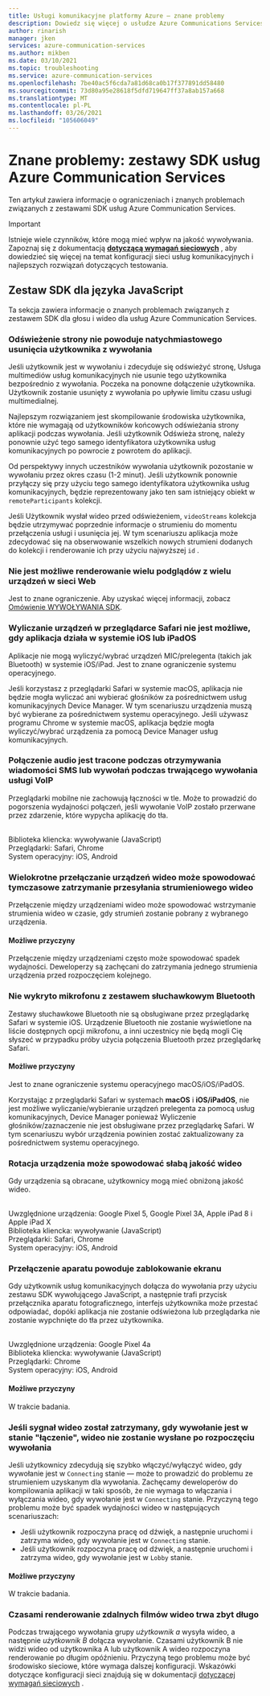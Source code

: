 ```yaml
---
title: Usługi komunikacyjne platformy Azure — znane problemy
description: Dowiedz się więcej o usłudze Azure Communications Services
author: rinarish
manager: jken
services: azure-communication-services
ms.author: mikben
ms.date: 03/10/2021
ms.topic: troubleshooting
ms.service: azure-communication-services
ms.openlocfilehash: 7be40ac5f6cda7a81d68ca0b17f377891dd58480
ms.sourcegitcommit: 73d80a95e28618f5dfd719647ff37a8ab157a668
ms.translationtype: MT
ms.contentlocale: pl-PL
ms.lasthandoff: 03/26/2021
ms.locfileid: "105606049"
---
```

# <a name="known-issues-azure-communication-services-sdks"></a>Znane problemy: zestawy SDK usług Azure Communication Services
Ten artykuł zawiera informacje o ograniczeniach i znanych problemach związanych z zestawami SDK usług Azure Communication Services.

> [!IMPORTANT]
> Istnieje wiele czynników, które mogą mieć wpływ na jakość wywoływania. Zapoznaj się z dokumentacją **[dotyczącą wymagań sieciowych](https://docs.microsoft.com/azure/communication-services/concepts/voice-video-calling/network-requirements)** , aby dowiedzieć się więcej na temat konfiguracji sieci usług komunikacyjnych i najlepszych rozwiązań dotyczących testowania.


## <a name="javascript-sdk"></a>Zestaw SDK dla języka JavaScript

Ta sekcja zawiera informacje o znanych problemach związanych z zestawem SDK dla głosu i wideo dla usług Azure Communication Services.

### <a name="refreshing-a-page-doesnt-immediately-remove-the-user-from-their-call"></a>Odświeżenie strony nie powoduje natychmiastowego usunięcia użytkownika z wywołania

Jeśli użytkownik jest w wywołaniu i zdecyduje się odświeżyć stronę, Usługa multimediów usług komunikacyjnych nie usunie tego użytkownika bezpośrednio z wywołania. Poczeka na ponowne dołączenie użytkownika. Użytkownik zostanie usunięty z wywołania po upływie limitu czasu usługi multimedialnej.

Najlepszym rozwiązaniem jest skompilowanie środowiska użytkownika, które nie wymagają od użytkowników końcowych odświeżania strony aplikacji podczas wywołania. Jeśli użytkownik Odświeża stronę, należy ponownie użyć tego samego identyfikatora użytkownika usług komunikacyjnych po powrocie z powrotem do aplikacji.

Od perspektywy innych uczestników wywołania użytkownik pozostanie w wywołaniu przez okres czasu (1-2 minut). Jeśli użytkownik ponownie przyłączy się przy użyciu tego samego identyfikatora użytkownika usług komunikacyjnych, będzie reprezentowany jako ten sam istniejący obiekt w `remoteParticipants` kolekcji.

Jeśli Użytkownik wysłał wideo przed odświeżeniem, `videoStreams` kolekcja będzie utrzymywać poprzednie informacje o strumieniu do momentu przełączenia usługi i usunięcia jej. W tym scenariuszu aplikacja może zdecydować się na obserwowanie wszelkich nowych strumieni dodanych do kolekcji i renderowanie ich przy użyciu najwyższej `id` . 


### <a name="its-not-possible-to-render-multiple-previews-from-multiple-devices-on-web"></a>Nie jest możliwe renderowanie wielu podglądów z wielu urządzeń w sieci Web
Jest to znane ograniczenie. Aby uzyskać więcej informacji, zobacz [Omówienie WYWOŁYWANIA SDK](https://docs.microsoft.com/azure/communication-services/concepts/voice-video-calling/calling-sdk-features).

### <a name="enumerating-devices-isnt-possible-in-safari-when-the-application-runs-on-ios-or-ipados"></a>Wyliczanie urządzeń w przeglądarce Safari nie jest możliwe, gdy aplikacja działa w systemie iOS lub iPadOS

Aplikacje nie mogą wyliczyć/wybrać urządzeń MIC/prelegenta (takich jak Bluetooth) w systemie iOS/iPad. Jest to znane ograniczenie systemu operacyjnego.

Jeśli korzystasz z przeglądarki Safari w systemie macOS, aplikacja nie będzie mogła wyliczać ani wybierać głośników za pośrednictwem usług komunikacyjnych Device Manager. W tym scenariuszu urządzenia muszą być wybierane za pośrednictwem systemu operacyjnego. Jeśli używasz programu Chrome w systemie macOS, aplikacja będzie mogła wyliczyć/wybrać urządzenia za pomocą Device Manager usług komunikacyjnych.

### <a name="audio-connectivity-is-lost-when-receiving-sms-messages-or-calls-during-an-ongoing-voip-call"></a>Połączenie audio jest tracone podczas otrzymywania wiadomości SMS lub wywołań podczas trwającego wywołania usługi VoIP
Przeglądarki mobilne nie zachowują łączności w tle. Może to prowadzić do pogorszenia wydajności połączeń, jeśli wywołanie VoIP zostało przerwane przez zdarzenie, które wypycha aplikację do tła.

<br/>Biblioteka kliencka: wywoływanie (JavaScript)
<br/>Przeglądarki: Safari, Chrome
<br/>System operacyjny: iOS, Android

### <a name="repeatedly-switching-video-devices-may-cause-video-streaming-to-temporarily-stop"></a>Wielokrotne przełączanie urządzeń wideo może spowodować tymczasowe zatrzymanie przesyłania strumieniowego wideo

Przełączenie między urządzeniami wideo może spowodować wstrzymanie strumienia wideo w czasie, gdy strumień zostanie pobrany z wybranego urządzenia.

#### <a name="possible-causes"></a>Możliwe przyczyny
Przełączenie między urządzeniami często może spowodować spadek wydajności. Deweloperzy są zachęcani do zatrzymania jednego strumienia urządzenia przed rozpoczęciem kolejnego.

### <a name="bluetooth-headset-microphone-is-not-detected-therefore-is-not-audible-during-the-call-on-safari-on-ios"></a>Nie wykryto mikrofonu z zestawem słuchawkowym Bluetooth
Zestawy słuchawkowe Bluetooth nie są obsługiwane przez przeglądarkę Safari w systemie iOS. Urządzenie Bluetooth nie zostanie wyświetlone na liście dostępnych opcji mikrofonu, a inni uczestnicy nie będą mogli Cię słyszeć w przypadku próby użycia połączenia Bluetooth przez przeglądarkę Safari.

#### <a name="possible-causes"></a>Możliwe przyczyny
Jest to znane ograniczenie systemu operacyjnego macOS/iOS/iPadOS. 

Korzystając z przeglądarki Safari w systemach **macOS** i **iOS/iPadOS**, nie jest możliwe wyliczanie/wybieranie urządzeń prelegenta za pomocą usług komunikacyjnych, Device Manager ponieważ Wyliczenie głośników/zaznaczenie nie jest obsługiwane przez przeglądarkę Safari. W tym scenariuszu wybór urządzenia powinien zostać zaktualizowany za pośrednictwem systemu operacyjnego.

### <a name="rotation-of-a-device-can-create-poor-video-quality"></a>Rotacja urządzenia może spowodować słabą jakość wideo
Gdy urządzenia są obracane, użytkownicy mogą mieć obniżoną jakość wideo.

<br/>Uwzględnione urządzenia: Google Pixel 5, Google Pixel 3A, Apple iPad 8 i Apple iPad X
<br/>Biblioteka kliencka: wywoływanie (JavaScript)
<br/>Przeglądarki: Safari, Chrome
<br/>System operacyjny: iOS, Android


### <a name="camera-switching-makes-the-screen-freeze"></a>Przełączenie aparatu powoduje zablokowanie ekranu 
Gdy użytkownik usług komunikacyjnych dołącza do wywołania przy użyciu zestawu SDK wywołującego JavaScript, a następnie trafi przycisk przełącznika aparatu fotograficznego, interfejs użytkownika może przestać odpowiadać, dopóki aplikacja nie zostanie odświeżona lub przeglądarka nie zostanie wypchnięte do tła przez użytkownika.

<br/>Uwzględnione urządzenia: Google Pixel 4a
<br/>Biblioteka kliencka: wywoływanie (JavaScript)
<br/>Przeglądarki: Chrome
<br/>System operacyjny: iOS, Android


#### <a name="possible-causes"></a>Możliwe przyczyny
W trakcie badania.

### <a name="if-the-video-signal-was-stopped-while-the-call-is-in-connecting-state-the-video-will-not-be-sent-after-the-call-started"></a>Jeśli sygnał wideo został zatrzymany, gdy wywołanie jest w stanie "łączenie", wideo nie zostanie wysłane po rozpoczęciu wywołania 
Jeśli użytkownicy zdecydują się szybko włączyć/wyłączyć wideo, gdy wywołanie jest w `Connecting` stanie — może to prowadzić do problemu ze strumieniem uzyskanym dla wywołania. Zachęcamy deweloperów do kompilowania aplikacji w taki sposób, że nie wymaga to włączania i wyłączania wideo, gdy wywołanie jest w `Connecting` stanie. Przyczyną tego problemu może być spadek wydajności wideo w następujących scenariuszach:

 - Jeśli użytkownik rozpoczyna pracę od dźwięk, a następnie uruchomi i zatrzyma wideo, gdy wywołanie jest w `Connecting` stanie.
 - Jeśli użytkownik rozpoczyna pracę od dźwięk, a następnie uruchomi i zatrzyma wideo, gdy wywołanie jest w `Lobby` stanie.


#### <a name="possible-causes"></a>Możliwe przyczyny
W trakcie badania.

###  <a name="sometimes-it-takes-a-long-time-to-render-remote-participant-videos"></a>Czasami renderowanie zdalnych filmów wideo trwa zbyt długo
Podczas trwającego wywołania grupy _użytkownik a_ wysyła wideo, a następnie _użytkownik B_ dołącza wywołanie. Czasami użytkownik B nie widzi wideo od użytkownika A lub użytkownik A wideo rozpoczyna renderowanie po długim opóźnieniu. Przyczyną tego problemu może być środowisko sieciowe, które wymaga dalszej konfiguracji. Wskazówki dotyczące konfiguracji sieci znajdują się w dokumentacji [dotyczącej wymagań sieciowych](https://docs.microsoft.com/azure/communication-services/concepts/voice-video-calling/network-requirements) .
